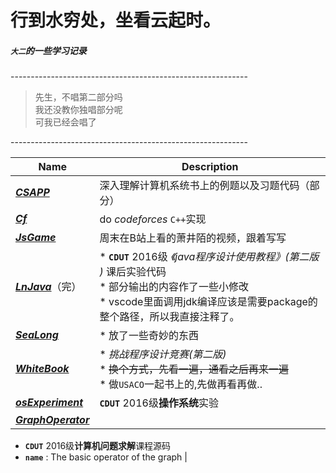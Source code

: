   **行到水穷处，坐看云起时。**
  ================
 ##### **_`大二`的一些学习记录_**<br>

 -----------------------------------------------------------<br>
> 先生，不唱第二部分吗<br>
> 我还没教你独唱部分呢<br>
> 可我已经会唱了<br>

-----------------------------------------------------------<br>

 | Name | Description |
 | - | - |
 | **_[CSAPP](https://github.com/anlance/anlance/tree/master/CSAPP)_** |  深入理解计算机系统书上的例题以及习题代码（部分） |
 | **_[Cf](https://github.com/anlance/anlance/tree/master/Cf)_** | do *codeforces*  `C++`实现 |
 | **_[JsGame](https://github.com/anlance/anlance/tree/master/JsGame)_** | 周末在B站上看的萧井陌的视频，跟着写写 |
 | **_[LnJava](https://github.com/anlance/anlance/tree/master/LnJava)_**（完） | * **`CDUT`** 2016级 _《java程序设计使用教程》(第二版 )_  课后实验代码<br>  * 部分输出的内容作了一些小修改<br>   * vscode里面调用jdk编译应该是需要package的整个路径，所以我直接注释了。<br> |
 | **_[SeaLong](https://github.com/anlance/anlance/tree/master/SeaLong)_** | * 放了一些奇妙的东西<pr> |
 | **_[WhiteBook](https://github.com/anlance/anlance/tree/master/WhiteBook)_** | * _挑战程序设计竞赛(第二版)_ <br> * ~~换个方式，先看一遍，通看之后再来一遍~~<br> * 做`USACO`一起书上的,先做再看再做.. |
  | **_[osExperiment](https://github.com/anlance/anlance/tree/master/osExperiment)_** | **`CDUT`** 2016级**操作系统**实验<br> |
 | **_[GraphOperator](https://github.com/anlance/anlance/tree/master/GraphOperator)_** |
   * **`CDUT`** 2016级**计算机问题求解**课程源码<br>
   * **`name`** : The basic operator of the graph |